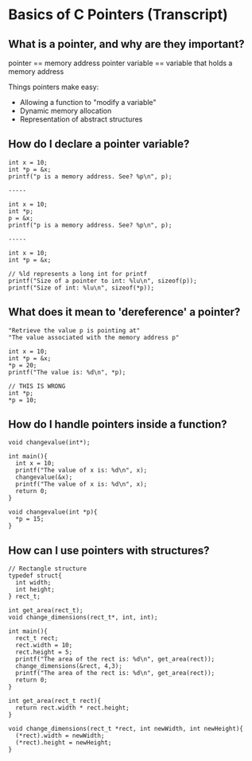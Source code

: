 Basics of C Pointers (Transcript)
=================================


What is a pointer, and why are they important?
----------------------------------------------

pointer == memory address
pointer variable == variable that holds a memory address

Things pointers make easy:

* Allowing a function to "modify a variable"
* Dynamic memory allocation
* Representation of abstract structures

How do I declare a pointer variable?
---------------------------

    int x = 10;
    int *p = &x;
    printf("p is a memory address. See? %p\n", p);

    -----

    int x = 10;
    int *p;
    p = &x;
    printf("p is a memory address. See? %p\n", p);

    -----

    int x = 10;
    int *p = &x;

    // %ld represents a long int for printf
    printf("Size of a pointer to int: %lu\n", sizeof(p));
    printf("Size of int: %lu\n", sizeof(*p));


What does it mean to 'dereference' a pointer?
---------------------------------------------

    "Retrieve the value p is pointing at"
    "The value associated with the memory address p"

    int x = 10;
    int *p = &x;
    *p = 20;
    printf("The value is: %d\n", *p);

    // THIS IS WRONG
    int *p;
    *p = 10;


How do I handle pointers inside a function?
-------------------------------------------

    void changevalue(int*);

    int main(){
      int x = 10;
      printf("The value of x is: %d\n", x);
      changevalue(&x);
      printf("The value of x is: %d\n", x);
      return 0;
    }

    void changevalue(int *p){
      *p = 15;
    }



How can I use pointers with structures?
---------------------------------------

    // Rectangle structure
    typedef struct{
      int width;
      int height;
    } rect_t;

    int get_area(rect_t);
    void change_dimensions(rect_t*, int, int);

    int main(){
      rect_t rect;
      rect.width = 10;
      rect.height = 5;
      printf("The area of the rect is: %d\n", get_area(rect));
      change_dimensions(&rect, 4,3);
      printf("The area of the rect is: %d\n", get_area(rect));
      return 0;
    }

    int get_area(rect_t rect){
      return rect.width * rect.height;
    }

    void change_dimensions(rect_t *rect, int newWidth, int newHeight){
      (*rect).width = newWidth;
      (*rect).height = newHeight;
    }

